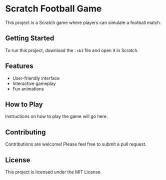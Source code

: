 # Scratch Football Game

This project is a Scratch game where players can simulate a football match. 

## Getting Started

To run this project, download the `.sb3` file and open it in Scratch.

## Features

- User-friendly interface
- Interactive gameplay
- Fun animations

## How to Play

Instructions on how to play the game will go here.

## Contributing

Contributions are welcome! Please feel free to submit a pull request.

## License

This project is licensed under the MIT License.
